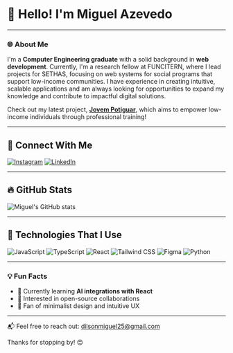 # 👋 Hello! I'm Miguel Azevedo

---

### 🌐 About Me
I'm a **Computer Engineering graduate** with a solid background in **web development**. Currently, I'm a research fellow at FUNCITERN, where I lead projects for SETHAS, focusing on web systems for social programs that support low-income communities. I have experience in creating intuitive, scalable applications and am always looking for opportunities to expand my knowledge and contribute to impactful digital solutions.

Check out my latest project, [**Jovem Potiguar**](https://jovempotiguar.sine.rn.gov.br/), which aims to empower low-income individuals through professional training!

---

## 📲 Connect With Me
[![Instagram](https://img.shields.io/badge/Instagram-E4405F?style=for-the-badge&logo=instagram&logoColor=white)](https://www.instagram.com/miguelzvd_/)
[![LinkedIn](https://img.shields.io/badge/LinkedIn-0077B5?style=for-the-badge&logo=linkedin&logoColor=white)](https://www.linkedin.com/in/miguel-azevedo-a05291172/)

---

## 🔥 GitHub Stats
![Miguel's GitHub stats](https://github-readme-stats.vercel.app/api?username=Miguelzvd&show_icons=true&theme=radical)

---

## 🚀 Technologies That I Use
<div style="display: inline_block">
    <img alt="JavaScript" src="https://img.shields.io/badge/JavaScript-F7DF1E?style=for-the-badge&logo=javascript&logoColor=black"/>
    <img alt="TypeScript" src="https://img.shields.io/badge/TypeScript-007ACC?style=for-the-badge&logo=typescript&logoColor=white"/>
    <img alt="React" src="https://img.shields.io/badge/React-20232A?style=for-the-badge&logo=react&logoColor=61DAFB"/>
    <img alt="Tailwind CSS" src="https://img.shields.io/badge/Tailwind_CSS-38B2AC?style=for-the-badge&logo=tailwind-css&logoColor=white"/>
    <img alt="Figma" src="https://img.shields.io/badge/Figma-F24E1E?style=for-the-badge&logo=figma&logoColor=white"/>
    <img alt="Python" src="https://img.shields.io/badge/Python-14354C?style=for-the-badge&logo=python&logoColor=white"/>
</div>

---

### 💡 Fun Facts
- 🌱 Currently learning **AI integrations with React**
- 💼 Interested in open-source collaborations
- 🎨 Fan of minimalist design and intuitive UX

--- 

📬 Feel free to reach out: [dilsonmiguel25@gmail.com](mailto:dilsonmiguel25@gmail.com)

Thanks for stopping by! 😊

